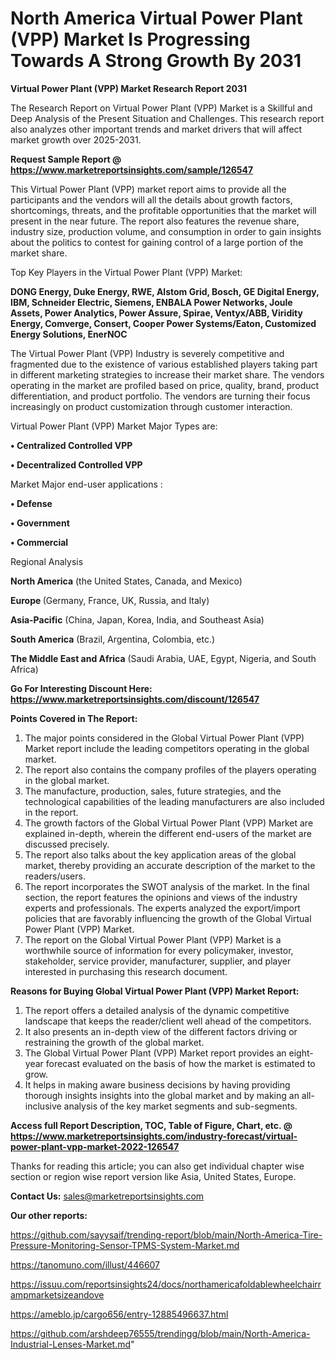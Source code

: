 # North America Virtual Power Plant (VPP) Market Is Progressing Towards A Strong Growth By 2031

<strong>Virtual Power Plant (VPP) Market Research Report 2031</strong>

The Research Report on Virtual Power Plant (VPP) Market is a Skillful and Deep Analysis of the Present Situation and Challenges. This research report also analyzes other important trends and market drivers that will affect market growth over 2025-2031.

<strong>Request Sample Report @ <a href=https://www.marketreportsinsights.com/sample/126547>https://www.marketreportsinsights.com/sample/126547</a></strong>

This Virtual Power Plant (VPP) market report aims to provide all the participants and the vendors will all the details about growth factors, shortcomings, threats, and the profitable opportunities that the market will present in the near future. The report also features the revenue share, industry size, production volume, and consumption in order to gain insights about the politics to contest for gaining control of a large portion of the market share.

Top Key Players in the Virtual Power Plant (VPP) Market:

<strong>DONG Energy, Duke Energy, RWE, Alstom Grid, Bosch, GE Digital Energy, IBM, Schneider Electric, Siemens, ENBALA Power Networks, Joule Assets, Power Analytics, Power Assure, Spirae, Ventyx/ABB, Viridity Energy, Comverge, Consert, Cooper Power Systems/Eaton, Customized Energy Solutions, EnerNOC</strong>

The Virtual Power Plant (VPP) Industry is severely competitive and fragmented due to the existence of various established players taking part in different marketing strategies to increase their market share. The vendors operating in the market are profiled based on price, quality, brand, product differentiation, and product portfolio. The vendors are turning their focus increasingly on product customization through customer interaction.

Virtual Power Plant (VPP) Market Major Types are:

<strong>• Centralized Controlled VPP

• Decentralized Controlled VPP</strong>

Market Major end-user applications :

<strong>• Defense

• Government

• Commercial</strong>

Regional Analysis

</u><strong><b>North America</b></strong> (the United States, Canada, and Mexico)

<strong><b>Europe </b></strong>(Germany, France, UK, Russia, and Italy)

<strong><b>Asia-Pacific</b></strong> (China, Japan, Korea, India, and Southeast Asia)

<strong><b>South America</b></strong> (Brazil, Argentina, Colombia, etc.)

<strong><b>The Middle East and Africa</b></strong> (Saudi Arabia, UAE, Egypt, Nigeria, and South Africa)

<strong>Go For Interesting Discount Here: <a href=https://www.marketreportsinsights.com/discount/126547>https://www.marketreportsinsights.com/discount/126547</a></strong>

<strong>Points Covered in The Report:</strong>
<ol>
  <li>The major points considered in the Global Virtual Power Plant (VPP) Market report include the leading competitors operating in the global market.</li>
  <li>The report also contains the company profiles of the players operating in the global market.</li>
  <li>The manufacture, production, sales, future strategies, and the technological capabilities of the leading manufacturers are also included in the report.</li>
  <li>The growth factors of the Global Virtual Power Plant (VPP) Market are explained in-depth, wherein the different end-users of the market are discussed precisely.</li>
  <li>The report also talks about the key application areas of the global market, thereby providing an accurate description of the market to the readers/users.</li>
  <li>The report incorporates the SWOT analysis of the market. In the final section, the report features the opinions and views of the industry experts and professionals. The experts analyzed the export/import policies that are favorably influencing the growth of the Global Virtual Power Plant (VPP) Market.</li>
  <li>The report on the Global Virtual Power Plant (VPP) Market is a worthwhile source of information for every policymaker, investor, stakeholder, service provider, manufacturer, supplier, and player interested in purchasing this research document.</li>
</ol>
<strong>Reasons for Buying Global Virtual Power Plant (VPP) Market Report:</strong>

<ol>
  <li>The report offers a detailed analysis of the dynamic competitive landscape that keeps the reader/client well ahead of the competitors.</li>
  <li>It also presents an in-depth view of the different factors driving or restraining the growth of the global market.</li>
  <li>The Global Virtual Power Plant (VPP) Market report provides an eight-year forecast evaluated on the basis of how the market is estimated to grow.</li>
  <li>It helps in making aware business decisions by having providing thorough insights insights into the global market and by making an all-inclusive analysis of the key market segments and sub-segments.</li>
</ol>
<strong>Access full Report Description, TOC, Table of Figure, Chart, etc. @ <a href=https://www.marketreportsinsights.com/industry-forecast/virtual-power-plant-vpp-market-2022-126547>https://www.marketreportsinsights.com/industry-forecast/virtual-power-plant-vpp-market-2022-126547</a></strong>


Thanks for reading this article; you can also get individual chapter wise section or region wise report version like Asia, United States, Europe.

<strong>Contact Us:</strong>
sales@marketreportsinsights.com

<strong>Our other reports:</strong>

<a href=https://github.com/sayysaif/trending-report/blob/main/North-America-Tire-Pressure-Monitoring-Sensor-TPMS-System-Market.md>https://github.com/sayysaif/trending-report/blob/main/North-America-Tire-Pressure-Monitoring-Sensor-TPMS-System-Market.md</a>

<a href=https://tanomuno.com/illust/446607>https://tanomuno.com/illust/446607</a>

<a href=https://issuu.com/reportsinsights24/docs/northamericafoldablewheelchairrampmarketsizeandove>https://issuu.com/reportsinsights24/docs/northamericafoldablewheelchairrampmarketsizeandove</a>

<a href=https://ameblo.jp/cargo656/entry-12885496637.html>https://ameblo.jp/cargo656/entry-12885496637.html</a>

<a href=https://github.com/arshdeep76555/trendingg/blob/main/North-America-Industrial-Lenses-Market.md>https://github.com/arshdeep76555/trendingg/blob/main/North-America-Industrial-Lenses-Market.md</a>"
